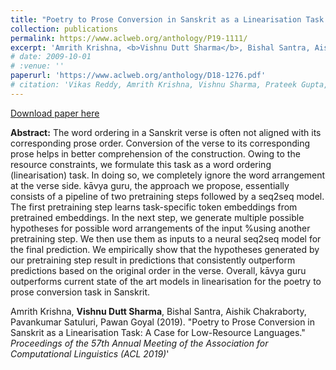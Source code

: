 ```yaml
---
title: "Poetry to Prose Conversion in Sanskrit as a Linearisation Task: A Case for Low-Resource Languages"
collection: publications
permalink: https://www.aclweb.org/anthology/P19-1111/
excerpt: 'Amrith Krishna, <b>Vishnu Dutt Sharma</b>, Bishal Santra, Aishik Chakraborty, Pavankumar Satuluri, Pawan Goyal (2019). &quot;Poetry to Prose Conversion in Sanskrit as a Linearisation Task: A Case for Low-Resource Languages.&quot; <br /><i>Proceedings of the 57th Annual Meeting of the Association for Computational Linguistics (ACL 2019)</i>'
# date: 2009-10-01
# :venue: ''
paperurl: 'https://www.aclweb.org/anthology/D18-1276.pdf'
# citation: 'Vikas Reddy, Amrith Krishna, Vishnu Sharma, Prateek Gupta, Vineeth M R, Pawan Goyal. (2009). &quot;Building a Word Segmenter for Sanskrit Overnight.&quot; <i>Proceedings of the Eleventh International Conference on Language Resources and Evaluation (LREC 2018)</i>.'
---
```


[Download paper here](https://www.aclweb.org/anthology/D18-1276.pdf)

**Abstract:**
The word ordering in a Sanskrit verse is often not aligned with its corresponding prose order. Conversion of the verse to its corresponding prose helps in better comprehension of the construction. Owing to the resource constraints, we formulate this task as a word ordering (linearisation) task. In doing so, we completely ignore the word arrangement at the verse side. kāvya guru, the approach we propose, essentially consists of a pipeline of two pretraining steps followed by a seq2seq model. The first pretraining step learns task-specific token embeddings from pretrained embeddings. In the next step, we generate multiple possible hypotheses for possible word arrangements of the input %using another pretraining step. We then use them as inputs to a neural seq2seq model for the final prediction. We empirically show that the hypotheses generated by our pretraining step result in predictions that consistently outperform predictions based on the original order in the verse. Overall, kāvya guru outperforms current state of the art models in linearisation for the poetry to prose conversion task in Sanskrit.

Amrith Krishna, <b>Vishnu Dutt Sharma</b>, Bishal Santra, Aishik Chakraborty, Pavankumar Satuluri, Pawan Goyal (2019). &quot;Poetry to Prose Conversion in Sanskrit as a Linearisation Task: A Case for Low-Resource Languages.&quot; <br /><i>Proceedings of the 57th Annual Meeting of the Association for Computational Linguistics (ACL 2019)</i>'
